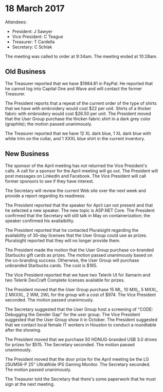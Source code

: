# 18 March 2017
Attendees:
* President: J Sawyer
* Vice President: C Teague
* Treasurer: T Cardella
* Secretary: C Schlak

The meeting was called to order at 9:34am.
The meeting ended at 10:28am.

## Old Business

The Treasurer reported that we have $1984.81 in PayPal. He reported that he cannot log into Capital One and Wave
and will contact the former Treasurer.

The President reports that a repeat of the current order of the type of shirts that we have with embroidery would
cost $22 per unit. Shirts of a thicker fabric with embroidery would cost $26.50 per unit. The President moved that
the User Group purchase the thicker-fabric shirt in a dark grey color (graphite); the motion passed unanimously.

The Treasurer reported that we have 12 XL dark blue, 1 XL dark blue with white trim on the collar, and 1 XXXL blue
shirt in the current inventory.

## New Business

The sponsor of the April meeting has not returned the Vice President's calls. A call for a sponsor for the April
meeting will go out. The President will post messages on LinkedIn and Facebook. The Vice President will call
former sponsors to see if they have interest.

The Secretary will review the current Web site over the next week and provide a report regarding its readiness.

The President reported that the speaker for April can not present and that he selected a new speaker. The new topic
is ASP.NET Core. The President confirmed that the Secretary will still talk in May on containerization; the speaker
confirmed his availaibility.

The President reported that he contacted Pluralsight regarding the availability of 30-day licenses that the User
Group could use as prizes. Pluralsight reported that they will no longer provide them.

The President made the motion that the User Group purchase co-branded Starbucks gift cards as prizes. The motion
passed unanimously based on the co-branding success. Otherwise, the User Group will purchase unbranded Starbucks
cards. The cost is $165.

The Vice President reported that we have two Telerik UI for Xamarin and two Telerik DevCraft Complete licenses
available for prizes.

The President moved that the User Group purchase 15 ML, 10 MXL, 5 MXXL, 2 MXXXL, 2 WM, 2WL for the group wih a cost
of $974. The Vice President seconded. The motion passed unanimously.

The Secretary suggested that the User Group host a screening of "CODE: Debugging the Gender Gap" for the user group.
The Vice President suggested that the User Group show it in October. The President suggested that we contact local
female IT workers in Houston to conduct a roundtable after the showing.

The President moved that we purchase 50 HDNUG-branded USB 3.0 drives for prizes for $515. The Secretary seconded.
The motion passed unanimously.

The President moved that the door prize for the April meeting be the LG 25UM56-P 25" UltraWide IPS Gaming Monitor.
The Secretary seconded. The motion passed unanimously.

The Treasurer told the Secretary that there's some paperwork that he must sign at the next meeting.
